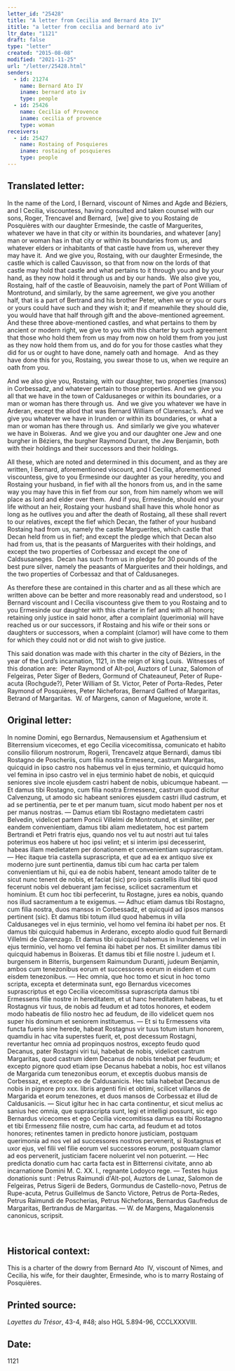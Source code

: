 ```yaml
---
letter_id: "25428"
title: "A letter from Cecilia and Bernard Ato IV"
ititle: "a letter from cecilia and bernard ato iv"
ltr_date: "1121"
draft: false
type: "letter"
created: "2015-08-08"
modified: "2021-11-25"
url: "/letter/25428.html"
senders:
  - id: 21274
    name: Bernard Ato IV
    iname: bernard ato iv
    type: people
  - id: 25426
    name: Cecilia of Provence
    iname: cecilia of provence
    type: woman
receivers:
  - id: 25427
    name: Rostaing of Posquieres
    iname: rostaing of posquieres
    type: people
---
```

<h2> Translated letter:</h2><p>In the name of the Lord, I Bernard, viscount of Nimes and Agde and Béziers, and I Cecilia, viscountess, having consulted and taken counsel with our sons, Roger, Trencavel and Bernard,&nbsp; [we] give to you Rostaing de Posquières with our daughter Ermesinde, the castle of Marguerites, whatever we have in that city or within its boundaries, and whatever [any] man or woman has in that city or within its boundaries from us, and&nbsp; whatever elders or inhabitants of that castle have from us, wherever they may have it.&nbsp; And we give you, Rostaing, with our daughter Ermesinde, the castle which is called Cauvisson, so that from now on the lords of that castle may hold that castle and what pertains to it through you and by your hand, as they now hold it through us and by our hands.&nbsp; We also give you, Rostaing, half of the castle of Beauvoisin, namely the part of Pont William of Montrotund, and similarly, by the same agreement, we give you another half, that is a part of Bertrand and his brother Peter, when we or you or ours or yours could have such and they wish it; and if meanwhile they should die, you would have that half through gift and the above-mentioned agreement.&nbsp; And these three above-mentioned castles, and what pertains to them by ancient or modern right, we give to you with this charter by such agreement that those who hold them from us may from now on hold them from you just as they now hold them from us, and do for you for those castles what they did for us or ought to have done, namely oath and homage.&nbsp; &nbsp;And as they have done this for you, Rostaing, you swear those to us, when we require an oath from you.</p><p>And we also give you, Rostaing, with our daughter, two properties (mansos) in Corbessadz, and whatever pertain to those properties. And we give you all that we have in the town of Caldusaneges or within its boundaries, or a man or woman has there through us.&nbsp; And we give you whatever we have in Arderan, except the allod that was Bernard William of Clarensac’s.&nbsp; And we give you whatever we have in Irunden or within its boundaries, or what a man or woman has there through us.&nbsp; And similarly we give you whatever we have in Boixeras.&nbsp; And we give you and our daughter one Jew and one burgher in Béziers, the burgher Raymond Durant, the Jew Benjamin, both with their holdings and their successors and their holdings.&nbsp;</p><p>All these, which are noted and determined in this document, and as they are written, I Bernard, aforementioned viscount, and I Cecilia, aforementioned viscountess, give to you Ermesinde our daughter as your heredity, you and Rostaing your husband, in fief with all the honors from us, and in the same way you may have this in fief from our son, from him namely whom we will place as lord and elder over them.&nbsp; And if you, Ermesinde, should end your life without an heir, Rostaing your husband shall have this whole honor as long as he outlives you and after the death of Rostaing, all these shall revert to our relatives, except the fief which Decan, the father of your husband Rostaing had from us, namely the castle Marguerites, which castle that Decan held from us in fief; and except the pledge which that Decan also had from us, that is the peasants of Marguerites with their holdings, and except the two properties of Corbessaz and except the one of Caldsusaneges.&nbsp; Decan has such from us in pledge for 30 pounds of the best pure silver, namely the peasants of Marguerites and their holdings, and the two properties of Corbessaz and that of Caldusaneges.&nbsp;</p><p>As therefore these are contained in this charter and as all these which are written above can be better and more reasonably read and understood, so I Bernard viscount and I Cecilia viscountess give them to you Rostaing and to you Ermesinde our daughter with this charter in fief and with all honors; retaining only justice in said honor, after a complaint (querimonia) will have reached us or our successors, if Rostaing and his wife or their sons or daughters or successors, when a complaint (clamor) will have come to them for which they could not or did not wish to give justice.&nbsp;</p><p>This said donation was made with this charter in the city of Béziers, in the year of the Lord’s incarnation, 1121, in the reign of king Louis.&nbsp; Witnesses of this donation are:&nbsp; Peter Raymond of Alt-pol, Auztors of Lunaz, Salomon of Felgeiras, Peter Siger of Beders, Gormund of Chateauneuf, Peter of Rupe-acuta (Rochgude?), Peter William of St. Victor, Peter of Porta-Redes, Peter Raymond of Posquières, Peter Nicheforas, Bernard Galfred of Margaritas, Betrand of Margaritas.&nbsp; W. of Margens, canon of Maguelone, wrote it.</p><h2 class="mt-4"> Original letter:</h2><p>In nomine Domini, ego Bernardus, Nemausensium et Agathensium et Biterrensium vicecomes, et ego Cecilia vicecomitissa, comunicato et habito consilio filiorum nostrorum, Rogerii, Trencavelz atque Bernardi, damus tibi Rostagno de Poscheriis, cum filia nostra Ermesenz, castrum Margaritas, quicquid in ipso castro nos habemus vel in ejus terminio, et quicquid homo vel femina in ipso castro vel in ejus terminio habet de nobis, et quic­quid seniores sive incole ejusdem castri habent de nobis, ubicumque habeant. — Et damus tibi Ros­tagno, cum filia nostra Ermessenz, castrum quod dicitur Calvenzung, ut amodo sic habeant seniores ejusdem castri illud castrum, et ad se pertinentia, per te et per manum tuam, sicut modo habent per nos et per manus nostras. — Damus etiam tibi Rostagno medietatem castri Belvedin, videlicet partem Poncii Villelmi de Montrotund, et similiter, per eandem convenientiam, damus tibi aliam me­dietatem, hoc est partem Bertrandi et Petri fratris ejus, quando nos vel tu aut nostri aut tui tales poterimus eos habere ut hoc ipsi velint; et si in­terim ipsi decesserint, habeas illam medietatem per donationem et convenientiam suprascriptam. — Hec itaque tria castella suprascripta, et que ad ea ex antiquo sive ex moderno jure sunt pertinentia, damus tibi cum hac carta per talem convenientiam ut hii, qui ea de nobis habent, teneant amodo taliter de te sicut nunc tenent de nobis, et faciat (sic) pro ipsis castellis illud tibi quod fecerunt nobis vel debuerant jam fecisse, scilicet sacramentum et hominium. Et cum hoc tibi perfecerint, tu Rostagne, jures ea nobis, quando nos illud sacramentum a te exigemus. — Adhuc etiam damus tibi Rostagno, cum filia nostra, duos mansos in Corbessadz, et quicquid ad ipsos mansos pertinent (sic). Et damus tibi totum illud quod habemus in villa Caldusaneges vel in ejus terminio, vel homo vel femina ibi habet per nos. Et damus tibi quicquid habemus in Arderano, excepto alodio quod fuit Bernardi Villelmi de Clarenzago. Et damus tibi quicquid habemus in Irundenens vel in ejus terminio, vel homo vel femina ibi habet per nos. Et similiter damus tibi quicquid habemus in Boixeras. Et damus tibi et filie nostre I. judeum et I. burgensem in Biterris, burgensem Raimundum Duranti, judeum Benja­min, ambos cum tenezonibus eorum et successores eorum in eisdem et cum eisdem tenezonibus. — Hec omnia, que hoc tomo et sicut in hoc tomo scripta, excepta et determinata sunt, ego Bernardus vicecomes suprascriptus et ego Cecilia vicecomitissa suprascripta damus tibi Ermessens filie nostre in hereditatem, et ut hanc hereditatem habeas, tu et Rostagnus vir tuus, de nobis ad feudum et ad totos honores, et eodem modo habeatis de filio nostro hec ad feudum, de illo videlicet quem nos super his dominum et seniorem instituemus. — Et si tu Ermessens vita functa fueris sine herede, habeat Rostagnus vir tuus totum istum honorem, quamdiu in hac vita superstes fuerit, et, post decessum Rostagni, revertantur hec omnia ad propinquos nostros, excepto feudo quod Decanus, pater Rostagni viri tui, habebat de nobis, videlicet castrum Margaritas, quod castrum idem Decanus de nobis tenebat per feudum; et excepto pignore quod etiam ipse Decanus habebat a nobis, hoc est villanos de Margarida cum tenezonibus eorum, et exceptis duobus mansis de Corbessaz, et excepto eo de Caldusanicis. Hec talia habebat Decanus de nobis in pignore pro xxx. libris argenti fini et obtimi, scilicet villanos de Margarida et eorum tenezones, et duos mansos de Corbessaz et illud de Caldusanicis. — Sicut igitur hec in hac carta continentur, et sicut melius ac sanius hec omnia, que suprascripta sunt, legi et intelligi possunt, sic ego Bernardus vicecomes et ego Cecilia vicecomitissa damus ea tibi Rostagno et tibi Ermessenz filie nostre, cum hac carta, ad feudum et ad totos honores; retinentes tamen in predicto honore justiciam, postquam querimonia ad nos vel ad successores nostros pervenerit, si Rostagnus et uxor ejus, vel filii vel filie eorum vel successores eorum, postquam clamor ad eos pervenerit, justiciam facere noluerint vel non potuerint. — Hec predicta donatio cum hac carta facta est in Bitterrensi civitate, anno ab incarnatione Domini M.<span><span> C. XX. I.,</span></span> regnante Lodoyco rege. — Testes hujus donationis sunt : Petrus Raimundi d'Alt-pol, Auztors de Lunaz, Salomon de Felgeiras, Petrus Sigerii de Beders, Gormundus de Castello-novo, Petrus de Rupe-acuta, Petrus Guillelmus de Sancto Victore, Petrus de Porta-Redes, Petrus Raimundi de Poscherias, Petrus Nicheforas, Bernardus Gaufredus de Margaritas, Bertrandus de Margaritas. — W. de Margens, Magalonensis canonicus, scripsit.</p><p>&nbsp;</p><h2 class="mt-4"> Historical context:</h2><p>This is a charter of the dowry from Bernard Ato &nbsp;IV, viscount of Nimes, and Cecilia, his wife, for their daughter, Ermesinde, who is to marry Rostaing of Posquières.</p><h2 class="mt-4"> Printed source:</h2><p><em>Layettes du Trésor</em>, 43-4, #48; also HGL 5.894-96, CCCLXXXVIII.</p><h2 class="mt-4"> Date:</h2>1121